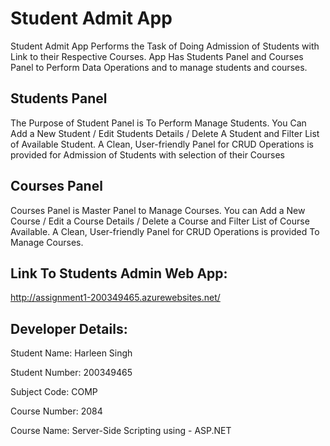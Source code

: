 # Student Admit App 

Student Admit App Performs the Task of Doing Admission of Students with Link to their Respective Courses. App Has Students Panel and Courses Panel to Perform Data Operations and to manage students and courses.

## Students Panel
The Purpose of Student Panel is To Perform Manage Students. You Can Add a New Student / Edit Students Details / Delete A Student and Filter List of Available Student. A Clean, User-friendly Panel for CRUD Operations is provided for Admission of Students with selection of their Courses

## Courses Panel
Courses Panel is Master Panel to Manage Courses. You can Add a New Course / Edit a Course Details / Delete a Course and Filter List of Course Available. A Clean, User-friendly Panel for CRUD Operations is provided To Manage Courses.

## Link To Students Admin Web App:
http://assignment1-200349465.azurewebsites.net/

## Developer Details:
Student Name: Harleen Singh

Student Number: 200349465

Subject Code: COMP

Course Number: 2084

Course Name: Server-Side Scripting using - ASP.NET

